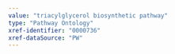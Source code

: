 ```yaml
---
value: "triacylglycerol biosynthetic pathway"
type: "Pathway Ontology"
xref-identifier: "0000736"
xref-dataSource: "PW"
---
```

